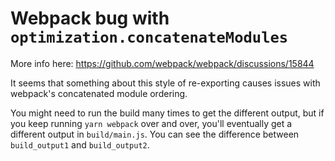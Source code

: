 # Webpack bug with `optimization.concatenateModules`

More info here: https://github.com/webpack/webpack/discussions/15844

It seems that something about this style of re-exporting causes issues with webpack's concatenated module ordering.

You might need to run the build many times to get the different output, but if you keep running `yarn webpack` over and over, you'll eventually get a different output in `build/main.js`. You can see the difference between `build_output1` and `build_output2`.